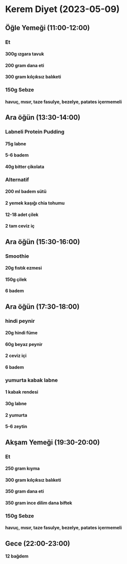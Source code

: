 # Kerem Diyet (2023-05-09)
## Öğle Yemeği (11:00-12:00)
### Et
#### 300g ızgara tavuk
#### 200 gram dana eti
#### 300 gram kılçıksız balıketi
### 150g Sebze
#### havuç, mısır, taze fasulye, bezelye, patates içermemeli

## Ara öğün (13:30-14:00)
### Labneli Protein Pudding 
#### 75g labne
#### 5-6 badem
#### 40g bitter çikolata
### Alternatif
#### 200 ml badem sütü
#### 2 yemek kaşığı chia tohumu
#### 12-18 adet çilek 
#### 2 tam ceviz iç

## Ara öğün (15:30-16:00)
### Smoothie 
#### 20g fıstık ezmesi
#### 150g çilek
#### 6 badem

## Ara öğün (17:30-18:00)
### hindi peynir 
#### 20g hindi füme
#### 60g beyaz peynir
#### 2 ceviz içi
#### 6 badem
### yumurta kabak labne
#### 1 kabak rendesi
#### 30g labne
#### 2 yumurta
#### 5-6 zeytin

## Akşam Yemeği (19:30-20:00)
### Et
#### 250 gram kıyma
#### 300 gram kılçıksız balıketi
#### 350 gram dana eti
#### 350 gram ince dilim dana biftek
### 150g Sebze
#### havuç, mısır, taze fasulye, bezelye, patates içermemeli

## Gece (22:00-23:00)
#### 12 bağdem